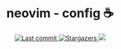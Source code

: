 <h1 align="center"> 
	neovim - config ☕️
</h1>


<p align="center">
	<a href="https://github.com/simenvl/nvim-setup/commits/main">
		<img alt="Last commit" src="https://img.shields.io/github/last-commit/simenvl/nvim-setup?colorA=363a4f&colorB=f5e0dc&logo=github&style=for-the-badge">	</a>
	<a href="https://github.com/simenvl/nvim-setup/stargazers">
		<img alt="Stargazers" src="https://img.shields.io/github/stars/simenvl/nvim-setup?colorA=363a4f&colorB=eba0ac&logo=apachespark&logoColor=e0e0e0&style=for-the-badge">
	</a>
	<a>
		<img src="https://img.shields.io/github/languages/code-size/simenvl/nvim-setup?colorA=363a4f&colorB=b4befe&logo=onlyoffice&style=for-the-badge">
	</a>
</p>

